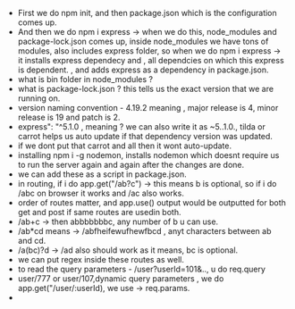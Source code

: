 - First we do npm init, and then package.json which is the configuration comes up.
- And then we do npm i express -> when we do this, node_modules and package-lock.json comes up, inside node_modules we have tons of modules, also includes express folder, so when we do npm i express -> it installs express dependecy and , all dependcies on which this express is dependent. , and adds express as a dependency in package.json. 
- what is bin folder in node_modules ? 
- what is package-lock.json ? this tells us the exact version that we are running on. 
- version naming convention  - 4.19.2 meaning , major release is 4, minor release is 19 and patch is 2.
- express": "^5.1.0 , meaning ? we can also write it as ~5..1.0., tilda or carrot helps us auto update if that dependency version was updated.
- if we dont put that carrot and all then it wont auto-update.
- installing npm i -g nodemon, installs nodemon which doesnt require us to run the server again and again after the changes are done. 
- we can add these as a script in package.json.
- in routing, if i do app.get("/ab?c") -> this means b is optional, so if i do /abc on browser it works and /ac also works. 
- order of routes matter, and app.use() output would be outputted for both get and post if same routes are usedin both. 
- /ab+c -> then abbbbbbbc, any number of b u can use. 
- /ab*cd means -> /abfheifewufhewfbcd , anyt characters between ab and cd. 
- /a(bc)?d -> /ad also should work as it means, bc is optional. 
- we can put regex inside these routes as well. 
- to read the query parameters - /user?userId=101&.., u do req.query 
- user/777 or user/107,dynamic query parameters , we do app.get("/user/:userId), we use -> req.params. 
- 

